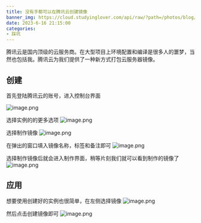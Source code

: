 ```yaml
---
title: 没有手都可以在腾讯云创建镜像
banner_img: https://cloud.studyinglover.com/api/raw/?path=/photos/blog/33a1d238f41bcd6994390b5a52067cd6.png
date: 2023-6-16 21:15:00
categories:
- 踩坑
---
```

腾讯云是国内顶级的云服务商。在大型项目上环境配置和编译是很多人的噩梦，当然也包括我。腾讯云为我们提供了一种新方式打包云服务器镜像。

## 创建
首先登陆腾讯云的账号，进入控制台界面

![image.png](https://proxy.thisis.plus/202306162104428.png)

选择实例的的更多选项
![image.png](https://proxy.thisis.plus/202306162106168.png)

选择制作镜像
![image.png](https://proxy.thisis.plus/202306162107031.png)

在弹出的窗口填入镜像名称，标签和备注即可
![image.png](https://proxy.thisis.plus/202306162108164.png)

选择制作镜像后就会进入制作界面，稍等片刻我们就可以看到制作的镜像了
![image.png](https://proxy.thisis.plus/202306162111218.png)

## 应用
想要使用创建好的实例也很简单，在左侧选择镜像
![image.png](https://proxy.thisis.plus/202306162113093.png)

然后点击创建镜像即可
![image.png](https://proxy.thisis.plus/202306162113912.png)
